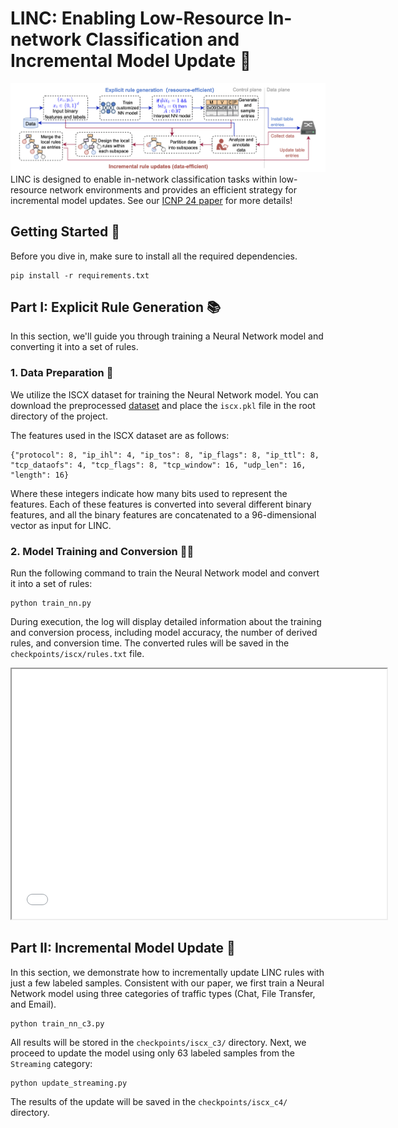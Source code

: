 # LINC: Enabling Low-Resource In-network Classification and Incremental Model Update 🚀 
![LINC Project Logo](./assets/image.png)
LINC is designed to enable in-network classification tasks within low-resource network environments and provides an efficient strategy for incremental model updates. See our [ICNP 24 paper]() for more details! 

## Getting Started 🚀
Before you dive in, make sure to install all the required dependencies.
```
pip install -r requirements.txt
```
## Part I: Explicit Rule Generation 📚
In this section, we'll guide you through training a Neural Network model and converting it into a set of rules.
### 1. Data Preparation 📝
We utilize the ISCX dataset for training the Neural Network model. You can download the preprocessed [dataset](https://pan.baidu.com/s/1zOzm9DVIrjYMFD9re08_mg?pwd=3dqn) and place the `iscx.pkl` file in the root directory of the project.

The features used in the ISCX dataset are as follows:
```
{"protocol": 8, "ip_ihl": 4, "ip_tos": 8, "ip_flags": 8, "ip_ttl": 8,  "tcp_dataofs": 4, "tcp_flags": 8, "tcp_window": 16, "udp_len": 16, "length": 16}
```
Where these integers indicate how many bits used to represent the features. 
Each of these features is converted into several different binary features, and all the binary features are concatenated to a 96-dimensional vector as input for LINC.

### 2. Model Training and Conversion 🏋️‍♂️
Run the following command to train the Neural Network model and convert it into a set of rules:
```
python train_nn.py
```
During execution, the log will display detailed information about the training and conversion process, including model accuracy, the number of derived rules, and conversion time. The converted rules will be saved in the `checkpoints/iscx/rules.txt` file.

<iframe src="./assets/heatmap.html" width="600" height="400"></iframe>

## Part II: Incremental Model Update 🔄
In this section, we demonstrate how to incrementally update LINC rules with just a few labeled samples.
Consistent with our paper, we first train a Neural Network model using three categories of traffic types (Chat, File Transfer, and Email).
```
python train_nn_c3.py
```
All results will be stored in the `checkpoints/iscx_c3/` directory.
Next, we proceed to update the model using only 63 labeled samples from the `Streaming` category:
```
python update_streaming.py
```
The results of the update will be saved in the `checkpoints/iscx_c4/` directory.